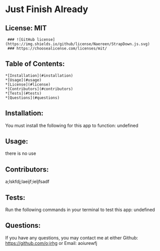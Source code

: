 
  # Just Finish Already

  ## License: MIT
     ### ![GitHub license](https://img.shields.io/github/license/Naereen/StrapDown.js.svg)
     ### https://choosealicense.com/licenses/mit/
    

  ## Table of Contents:
    *[Installation](#installation)
    *[Usage](#usage)
    *[License](#license)
    *[Contributors](#contributors)
    *[Tests](#tests)
    *[Questions](#questions)

  ## Installation:
  You must install the following for this app to function:
  undefined

  ## Usage:
  there is no use

  ## Contributors:
  a;lskfdj;laeijf;ieljfsadf

  ## Tests:
  Run the following commands in your terminal to test this app:
  undefined

  ## Questions:
  If you have any questions, you may contact me at either
  Github: https://github.com/o;irhg
  or
  Email: aoiurewfj
